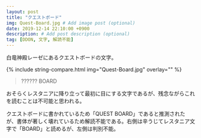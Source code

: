```yaml
---
layout: post
title: "クエストボード"
img: Quest-Board.jpg # Add image post (optional)
date: 2019-12-14 22:10:00 +0900
description: # Add post description (optional)
tag: [DDON, 文字, 解読不能]
---
```


白竜神殿レーゼにあるクエストボードの文字。

{% include string-compare.html img="Quest-Board.jpg" overlay="" %}

> ?????? BOARD

おそらくレスタニアに降り立って最初に目にする文字であるが、残念ながらこれを読むことは不可能と思われる。

クエストボードに書かれているため「QUEST BOARD」であると推測されたが、書体が著しく壊れているため解読不能である。右側は辛うじてレスタニア文字で「BOARD」と読めるが、左側は判別不能。

